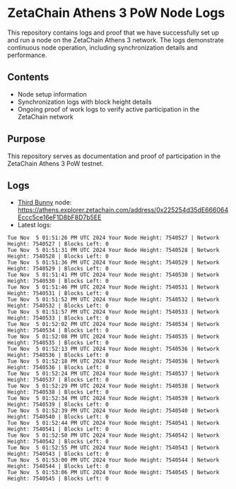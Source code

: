 # ZetaChain Athens 3 PoW Node Logs
This repository contains logs and proof that we have successfully set up and run a node on the ZetaChain Athens 3 network. The logs demonstrate continuous node operation, including synchronization details and performance.

## Contents
- Node setup information
- Synchronization logs with block height details
- Ongoing proof of work logs to verify active participation in the ZetaChain network

## Purpose
This repository serves as documentation and proof of participation in the ZetaChain Athens 3 PoW testnet.

## Logs

- [Third Bunny](https://thirdbunny.xyz/) node: https://athens.explorer.zetachain.com/address/0x225254d35dE666064Eccc5ce16eF1D8bF8D7b5EE
- Latest logs:
```
Tue Nov  5 01:51:26 PM UTC 2024 Your Node Height: 7540527 | Network Height: 7540527 | Blocks Left: 0
Tue Nov  5 01:51:31 PM UTC 2024 Your Node Height: 7540528 | Network Height: 7540528 | Blocks Left: 0
Tue Nov  5 01:51:36 PM UTC 2024 Your Node Height: 7540529 | Network Height: 7540529 | Blocks Left: 0
Tue Nov  5 01:51:41 PM UTC 2024 Your Node Height: 7540530 | Network Height: 7540530 | Blocks Left: 0
Tue Nov  5 01:51:46 PM UTC 2024 Your Node Height: 7540531 | Network Height: 7540531 | Blocks Left: 0
Tue Nov  5 01:51:52 PM UTC 2024 Your Node Height: 7540532 | Network Height: 7540532 | Blocks Left: 0
Tue Nov  5 01:51:57 PM UTC 2024 Your Node Height: 7540533 | Network Height: 7540533 | Blocks Left: 0
Tue Nov  5 01:52:02 PM UTC 2024 Your Node Height: 7540534 | Network Height: 7540534 | Blocks Left: 0
Tue Nov  5 01:52:08 PM UTC 2024 Your Node Height: 7540535 | Network Height: 7540535 | Blocks Left: 0
Tue Nov  5 01:52:13 PM UTC 2024 Your Node Height: 7540536 | Network Height: 7540536 | Blocks Left: 0
Tue Nov  5 01:52:18 PM UTC 2024 Your Node Height: 7540536 | Network Height: 7540536 | Blocks Left: 0
Tue Nov  5 01:52:24 PM UTC 2024 Your Node Height: 7540537 | Network Height: 7540537 | Blocks Left: 0
Tue Nov  5 01:52:29 PM UTC 2024 Your Node Height: 7540538 | Network Height: 7540538 | Blocks Left: 0
Tue Nov  5 01:52:34 PM UTC 2024 Your Node Height: 7540539 | Network Height: 7540539 | Blocks Left: 0
Tue Nov  5 01:52:39 PM UTC 2024 Your Node Height: 7540540 | Network Height: 7540540 | Blocks Left: 0
Tue Nov  5 01:52:44 PM UTC 2024 Your Node Height: 7540541 | Network Height: 7540541 | Blocks Left: 0
Tue Nov  5 01:52:50 PM UTC 2024 Your Node Height: 7540542 | Network Height: 7540542 | Blocks Left: 0
Tue Nov  5 01:52:55 PM UTC 2024 Your Node Height: 7540543 | Network Height: 7540543 | Blocks Left: 0
Tue Nov  5 01:53:00 PM UTC 2024 Your Node Height: 7540544 | Network Height: 7540544 | Blocks Left: 0
Tue Nov  5 01:53:06 PM UTC 2024 Your Node Height: 7540545 | Network Height: 7540545 | Blocks Left: 0
```
